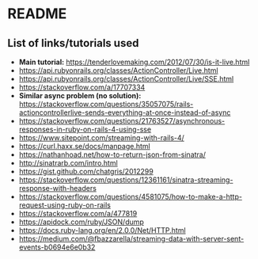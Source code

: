 # README

## List of links/tutorials used

* **Main tutorial:** https://tenderlovemaking.com/2012/07/30/is-it-live.html
* https://api.rubyonrails.org/classes/ActionController/Live.html
* https://api.rubyonrails.org/classes/ActionController/Live/SSE.html
* https://stackoverflow.com/a/17707334
* **Similar async problem (no solution):** https://stackoverflow.com/questions/35057075/rails-actioncontrollerlive-sends-everything-at-once-instead-of-async
* https://stackoverflow.com/questions/21763527/asynchronous-responses-in-ruby-on-rails-4-using-sse
* https://www.sitepoint.com/streaming-with-rails-4/
* https://curl.haxx.se/docs/manpage.html
* https://nathanhoad.net/how-to-return-json-from-sinatra/
* http://sinatrarb.com/intro.html
* https://gist.github.com/chatgris/2012299
* https://stackoverflow.com/questions/12361161/sinatra-streaming-response-with-headers
* https://stackoverflow.com/questions/4581075/how-to-make-a-http-request-using-ruby-on-rails
* https://stackoverflow.com/a/477819
* https://apidock.com/ruby/JSON/dump
* https://docs.ruby-lang.org/en/2.0.0/Net/HTTP.html
* https://medium.com/@fbazzarella/streaming-data-with-server-sent-events-b0694e6e0b32


